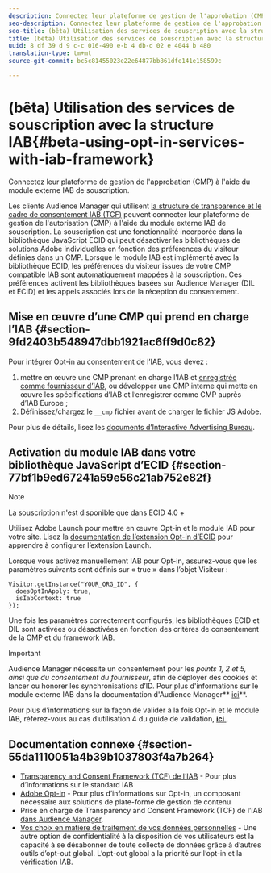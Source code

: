 ```yaml
---
description: Connectez leur plateforme de gestion de l'approbation (CMP) à l'aide du module externe IAB de souscription.
seo-description: Connectez leur plateforme de gestion de l'approbation (CMP) à l'aide du module externe IAB de souscription.
seo-title: (bêta) Utilisation des services de souscription avec la structure IAB
title: (bêta) Utilisation des services de souscription avec la structure IAB
uuid: 8 df 39 d 9 c-c 016-490 e-b 4 db-d 02 e 4044 b 480
translation-type: tm+mt
source-git-commit: bc5c81455023e22e64877bb861dfe141e158599c

---
```



# (bêta) Utilisation des services de souscription avec la structure IAB{#beta-using-opt-in-services-with-iab-framework}

Connectez leur plateforme de gestion de l&#39;approbation (CMP) à l&#39;aide du module externe IAB de souscription.

Les clients Audience Manager qui utilisent [la structure de transparence et le cadre de consentement IAB (TCF)](https://iabtechlab.com/standards/gdpr-transparency-and-consent-framework/) peuvent connecter leur plateforme de gestion de l&#39;autorisation (CMP) à l&#39;aide du module externe IAB de souscription. La souscription est une fonctionnalité incorporée dans la bibliothèque JavaScript ECID qui peut désactiver les bibliothèques de solutions Adobe individuelles en fonction des préférences du visiteur définies dans un CMP. Lorsque le module IAB est implémenté avec la bibliothèque ECID, les préférences du visiteur issues de votre CMP compatible IAB sont automatiquement mappées à la souscription. Ces préférences activent les bibliothèques basées sur Audience Manager (DIL et ECID) et les appels associés lors de la réception du consentement.

## Mise en œuvre d’une CMP qui prend en charge l’IAB {#section-9fd2403b548947dbb1921ac6ff9d0c82}

Pour intégrer Opt-in au consentement de l’IAB, vous devez :

1. mettre en œuvre une CMP prenant en charge l’IAB et [enregistrée comme fournisseur d’IAB](https://vendorlist.consensu.org/vendorlist.json), ou développer une CMP interne qui mette en œuvre les spécifications d’IAB et l’enregistrer comme CMP auprès d’IAB Europe ;
1. Définissez/chargez le `__cmp` fichier avant de charger le fichier JS Adobe.

Pour plus de détails, lisez les [documents d’Interactive Advertising Bureau](https://github.com/InteractiveAdvertisingBureau/GDPR-Transparency-and-Consent-Framework/blob/master/v1.1%20Implementation%20Guidelines.md).

## Activation du module IAB dans votre bibliothèque JavaScript d’ECID {#section-77bf1b9ed67241a59e56c21ab752e82f}

>[!NOTE]
>
>La souscription n&#39;est disponible que dans ECID 4.0 +

Utilisez Adobe Launch pour mettre en œuvre Opt-in et le module IAB pour votre site. Lisez la [documentation de l’extension Opt-in d’ECID](https://marketing-beta.adobe.com/resources/help/launch/ecid-optin/) pour apprendre à configurer l’extension Launch.

Lorsque vous activez manuellement IAB pour Opt-in, assurez-vous que les paramètres suivants sont définis sur « true » dans l’objet Visiteur :

```
Visitor.getInstance("YOUR_ORG_ID", {  
  doesOptInApply: true,   
  isIabContext: true   
});
```

Une fois les paramètres correctement configurés, les bibliothèques ECID et DIL sont activées ou désactivées en fonction des critères de consentement de la CMP et du framework IAB.

>[!IMPORTANT]
>
>Audience Manager nécessite un consentement pour les *points 1, 2 et 5, ainsi que du consentement du fournisseur*, afin de déployer des cookies et lancer ou honorer les synchronisations d’ID. Pour plus d&#39;informations sur le module externe IAB dans la documentation d&#39;Audience Manager** [ici](https://marketing-beta.adobe.com/resources/help/aam/iab-support/aam-iab-support.html)**.

Pour plus d’informations sur la façon de valider à la fois Opt-in et le module IAB, référez-vous au cas d’utilisation 4 du guide de validation, [**ici** ](../../implementation-guides/opt-in-service/testing-optin-and-iab-plugin.md#section-ca5c6f92fbdf4fd29b4acb6b644efbd0).

## Documentation connexe {#section-55da1110051a4b39b1037803f4a7b264}

* [Transparency and Consent Framework (TCF) de l’IAB](https://iabtechlab.com/standards/gdpr-transparency-and-consent-framework/) - Pour plus d’informations sur le standard IAB
* [Adobe Opt-in](../../implementation-guides/opt-in-service/optin-overview.md#concept-f9b5db0d27a245fbadd3e19162319360) - Pour plus d’informations sur Opt-in, un composant nécessaire aux solutions de plate-forme de gestion de contenu
* Prise en charge de Transparency and Consent Framework (TCF) de l’IAB [dans Audience Manager](https://marketing-beta.adobe.com/resources/help/aam/iab-support/aam-iab-support.html).
* [Vos choix en matière de traitement de vos données personnelles](https://www.adobe.com/privacy/opt-out.html#customeruse) - Une autre option de confidentialité à la disposition de vos utilisateurs est la capacité à se désabonner de toute collecte de données grâce à d’autres outils d’opt-out global. L’opt-out global a la priorité sur l’opt-in et la vérification IAB.

